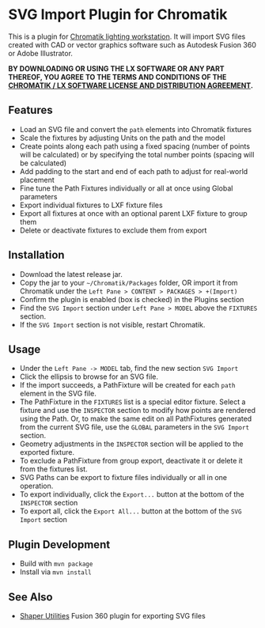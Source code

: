 # SVG Import Plugin for Chromatik

This is a plugin for [Chromatik lighting workstation](https://chromatik.co/).  It will import SVG files created with CAD or vector graphics software such as Autodesk Fusion 360 or Adobe Illustrator.

**BY DOWNLOADING OR USING THE LX SOFTWARE OR ANY PART THEREOF, YOU AGREE TO THE TERMS AND CONDITIONS OF THE [CHROMATIK / LX SOFTWARE LICENSE AND DISTRIBUTION AGREEMENT](http://chromatik.co/license/).**

## Features

- Load an SVG file and convert the `path` elements into Chromatik fixtures
- Scale the fixtures by adjusting Units on the path and the model
- Create points along each path using a fixed spacing (number of points will be calculated) or by specifying the total number points (spacing will be calculated)
- Add padding to the start and end of each path to adjust for real-world placement
- Fine tune the Path Fixtures individually or all at once using Global parameters
- Export individual fixtures to LXF fixture files
- Export all fixtures at once with an optional parent LXF fixture to group them
- Delete or deactivate fixtures to exclude them from export

## Installation

- Download the latest release jar.
- Copy the jar to your `~/Chromatik/Packages` folder, OR import it from Chromatik under the `Left Pane > CONTENT > PACKAGES > +(Import)`
- Confirm the plugin is enabled (box is checked) in the Plugins section
- Find the `SVG Import` section under `Left Pane > MODEL` above the `FIXTURES` section.
- If the `SVG Import` section is not visible, restart Chromatik.

## Usage

- Under the `Left Pane -> MODEL` tab, find the new section `SVG Import`
- Click the ellipsis to browse for an SVG file.
- If the import succeeds, a PathFixture will be created for each `path` element in the SVG file.
- The PathFixture in the `FIXTURES` list is a special editor fixture. Select a fixture and use the `INSPECTOR` section to modify how points are rendered using the Path.  Or, to make the same edit on all PathFixtures generated from the current SVG file, use the `GLOBAL` parameters in the `SVG Import` section.
- Geometry adjustments in the `INSPECTOR` section will be applied to the exported fixture.
- To exclude a PathFixture from group export, deactivate it or delete it from the fixtures list.
- SVG Paths can be export to fixture files individually or all in one operation.
- To export individually, click the `Export...` button at the bottom of the `INSPECTOR` section
- To export all, click the `Export All...` button at the bottom of the `SVG Import` section

## Plugin Development

- Build with `mvn package`
- Install via `mvn install`

## See Also

- [Shaper Utilities](https://apps.autodesk.com/FUSION/en/Detail/Index?id=3662665235866169729) Fusion 360 plugin for exporting SVG files